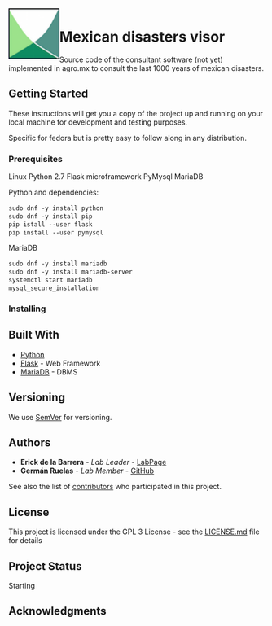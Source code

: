 <img align="left" width="100" height="100" src="logo.png">



# Mexican disasters visor

Source code of the consultant software (not yet) implemented in agro.mx to consult the last 1000 years of mexican disasters.

## Getting Started

These instructions will get you a copy of the project up and running on your local machine for development and testing purposes.

Specific for fedora but is pretty easy to follow along in any distribution.

### Prerequisites

Linux
Python 2.7
Flask microframework
PyMysql
MariaDB

Python and dependencies:
```
sudo dnf -y install python
sudo dnf -y install pip
pip istall --user flask
pip install --user pymysql
```

MariaDB
```
sudo dnf -y install mariadb
sudo dnf -y install mariadb-server
systemctl start mariadb
mysql_secure_installation
```

### Installing


## Built With

* [Python](https://www.python.org/downloads/release/python-2714/)
* [Flask](http://flask.pocoo.org/docs/0.12/) - Web Framework
* [MariaDB](https://downloads.mariadb.org/mariadb/10.2.14/) - DBMS


## Versioning

We use [SemVer](http://semver.org/) for versioning. 

## Authors

* **Erick de la Barrera** - *Lab Leader* - [LabPage](http://agro.mx/delabarrera/)
* **Germán Ruelas** - *Lab Member* - [GitHub](https://github.com/lgruelas)

See also the list of [contributors](https://github.com/your/project/contributors) who participated in this project.

## License

This project is licensed under the GPL 3 License - see the [LICENSE.md](LICENSE.md) file for details

## Project Status

Starting

## Acknowledgments
